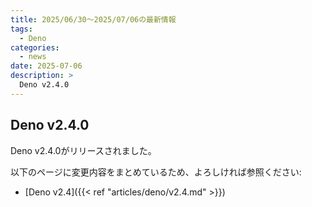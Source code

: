 ```yaml
---
title: 2025/06/30〜2025/07/06の最新情報
tags:
  - Deno
categories:
  - news
date: 2025-07-06
description: >
  Deno v2.4.0
---
```


## Deno v2.4.0

Deno v2.4.0がリリースされました。

以下のページに変更内容をまとめているため、よろしければ参照ください:

- [Deno v2.4]({{< ref "articles/deno/v2.4.md" >}})
